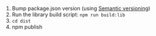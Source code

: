 1. Bump package.json version (using [Semantic versioning](https://semver.org/))
2. Run the library build script: `npm run build:lib`
3. `cd dist`
4. npm publish